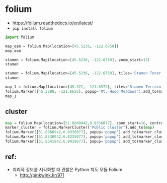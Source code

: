 # folium

* https://folium.readthedocs.io/en/latest/
* `pip install folium`
```py
import folium

map_osm = folium.Map(location=[45.5236, -122.6750])
map_osm

stamen = folium.Map(location=[45.5236, -122.6750], zoom_start=13)
stamen

stamen = folium.Map(location=[45.5236, -122.6750], tiles='Stamen Toner', zoom_start=13)
stamen

map_1 = folium.Map(location=[45.372, -121.6972], tiles='Stamen Terrain', zoom_start=12)
folium.Marker([45.3288, -121.6625], popup='Mt. Hood Meadows').add_to(map_1)
map_1
```

## cluster
```py
map = folium.Map(location=[51.8860942,0.8336077], zoom_start=10, control_scale=True)
marker_cluster = folium.MarkerCluster("Public cluster").add_to(map)
folium.Marker([51.8860942,0.8336077], popup='popup').add_to(marker_cluster)
folium.Marker([51.8530942,0.8235077], popup='popup').add_to(marker_cluster)
folium.Marker([51.8641942,0.8438077], popup='popup').add_to(marker_cluster)
```

## ref:
* 지리적 정보를 시각화할 때 괜찮은 Python 지도 모듈 Folium
  * http://pinkwink.kr/971
